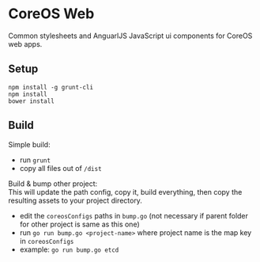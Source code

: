 # CoreOS Web

Common stylesheets and AnguarlJS JavaScript ui components for CoreOS web apps.

## Setup

```
npm install -g grunt-cli
npm install
bower install
```

## Build

Simple build:
- run `grunt`  
- copy all files out of `/dist`

Build & bump other project:  
This will update the path config, copy it, build everything, then copy the resulting assets to your project directory.  

- edit the `coreosConfigs` paths in `bump.go` (not necessary if parent folder for other project is same as this one)
- run `go run bump.go <project-name>` where project name is the map key in `coreosConfigs`
- example: `go run bump.go etcd`
